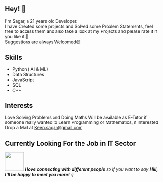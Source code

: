 ## Hey! 👋
I'm Sagar, a 21 years old Developer.<br>
I have Created some projects and Solved some Problem Statements, feel free to access them and also take a look at my Projects and please rate it  if you like it.🙏<br>
Suggestions are always Welcomed😊

## Skills
- Python ( AI & ML)
- Data Structures
- JavaScript
- SQL
- C++



## Interests
Love Solving Problems and Doing Maths
Will be available as E-Tutor if someone really wanted to Learn Programming or Mathematics, if Interested Drop a Mail at <a href = "Keen.sagar@gmail.com">Keen.sagar@gmail.com</a>

## Currently Looking For the Job in IT Sector


<img src="https://media.giphy.com/media/LnQjpWaON8nhr21vNW/giphy.gif" width="60"> <em>
<b>I love connecting with different people</b> so if you want to say <b>Hiii, I'll be happy to meet you more!</b> :)</em>
